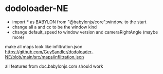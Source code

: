 # dodoloader-NE
+ import * as BABYLON from "@babylonjs/core";window. to the start
+ change all a and cc to be the window kind
+ change default_speed to window version and cameraRightAngle (maybe more)

make all maps look like infiltration.json
https://github.com/GuySandler/dodoloader-NE/blob/main/src/maps/infiltration.json

all features from doc.babylonjs.com should work

